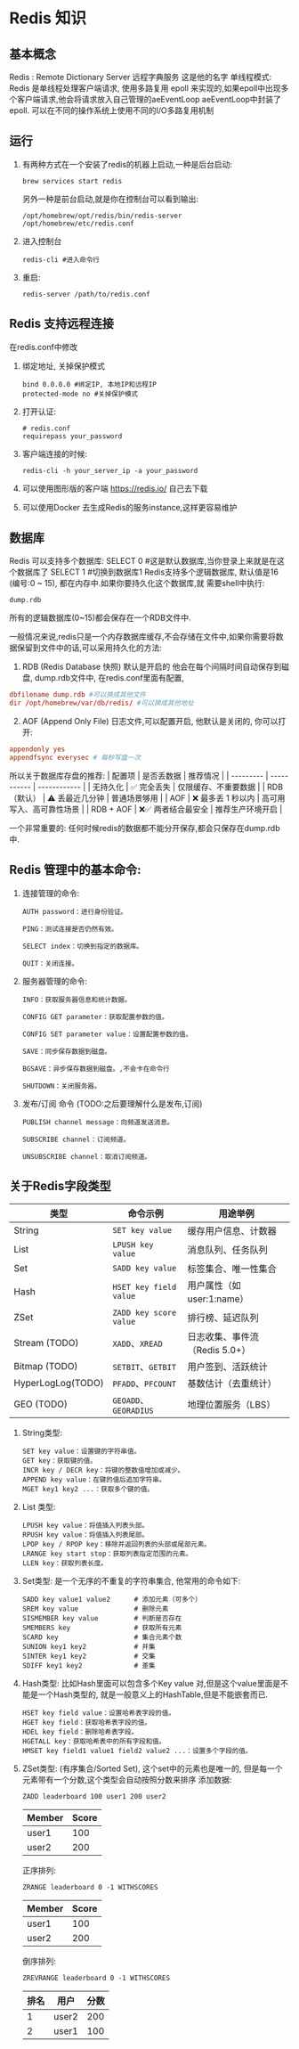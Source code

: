 # Redis 知识

## 基本概念

Redis :  Remote Dictionary Server 远程字典服务 这是他的名字
单线程模式: Redis 是单线程处理客户端请求, 使用多路复用 epoll 来实现的,如果epoll中出现多个客户端请求,他会将请求放入自己管理的aeEventLoop
        aeEventLoop中封装了epoll. 可以在不同的操作系统上使用不同的I/O多路复用机制

    
## 运行
1. 有两种方式在一个安装了redis的机器上启动,一种是后台启动:
    ```
    brew services start redis
    ```
    另外一种是前台启动,就是你在控制台可以看到输出:
    ```
    /opt/homebrew/opt/redis/bin/redis-server /opt/homebrew/etc/redis.conf
    ```
2. 进入控制台
    ```
    redis-cli #进入命令行
    ```

3. 重启:
    ```
    redis-server /path/to/redis.conf
    ```
## Redis 支持远程连接
在redis.conf中修改
1. 绑定地址, 关掉保护模式
    ```
    bind 0.0.0.0 #绑定IP, 本地IP和远程IP
    protected-mode no #关掉保护模式
    ```
2. 打开认证:
    ```
    # redis.conf
    requirepass your_password
    ```

3. 客户端连接的时候:
    ```
    redis-cli -h your_server_ip -a your_password
    ```

4. 可以使用图形版的客户端
    https://redis.io/ 自己去下载

5. 可以使用Docker 去生成Redis的服务instance,这样更容易维护

## 数据库
Redis 可以支持多个数据库:
    SELECT 0 #这是默认数据库,当你登录上来就是在这个数据库了
    SELECT 1 #切换到数据库1
Redis支持多个逻辑数据库, 默认值是16 (编号:0 ~ 15), 都在内存中.如果你要持久化这个数据库,就
需要shell中执行:
```
dump.rdb
```
所有的逻辑数据库(0~15)都会保存在一个RDB文件中.

一般情况来说,redis只是一个内存数据库缓存,不会存储在文件中,如果你需要将数据保留到文件中的话,可以采用持久化的方法:
1. RDB (Redis Database 快照) 默认是开启的
他会在每个间隔时间自动保存到磁盘, dump.rdb文件中, 在redis.conf里面有配置,
```conf
dbfilename dump.rdb #可以换成其他文件
dir /opt/homebrew/var/db/redis/ #可以换成其他地址
```
2. AOF (Append Only File) 日志文件,可以配置开启, 他默认是关闭的, 你可以打开:
```conf
appendonly yes
appendfsync everysec # 每秒写盘一次

```
所以关于数据库存盘的推荐:
| 配置项       | 是否丢数据       | 推荐情况         |
| --------- | ----------- | ------------ |
| 无持久化      | ✅ 完全丢失      | 仅限缓存、不重要数据   |
| RDB（默认）   | ⚠️ 丢最近几分钟   | 普通场景够用       |
| AOF       | ❌ 最多丢 1 秒以内 | 高可用写入、高可靠性场景 |
| RDB + AOF | ❌✅ 两者结合最安全  | 推荐生产环境开启     |

一个非常重要的: 任何时候redis的数据都不能分开保存,都会只保存在dump.rdb中.

## Redis 管理中的基本命令:
1. 连接管理的命令:
    ```
    AUTH password：进行身份验证。

    PING：测试连接是否仍然有效。

    SELECT index：切换到指定的数据库。

    QUIT：关闭连接。
    ```
2. 服务器管理的命令:
    ```
    INFO：获取服务器信息和统计数据。

    CONFIG GET parameter：获取配置参数的值。

    CONFIG SET parameter value：设置配置参数的值。

    SAVE：同步保存数据到磁盘。

    BGSAVE：异步保存数据到磁盘。,不会卡在命令行

    SHUTDOWN：关闭服务器。
    ```
3. 发布/订阅 命令 (TODO:之后要理解什么是发布,订阅)
    ```
    PUBLISH channel message：向频道发送消息。

    SUBSCRIBE channel：订阅频道。

    UNSUBSCRIBE channel：取消订阅频道。
    ```


## 关于Redis字段类型
| 类型          | 命令示例                   | 用途举例                 |
| ------------ | ---------------------- | -------------------- |
| String      | `SET key value`        | 缓存用户信息、计数器           |
| List        | `LPUSH key value`      | 消息队列、任务队列            |
| Set         | `SADD key value`       | 标签集合、唯一性集合           |
| Hash        | `HSET key field value` | 用户属性（如 user:1\:name） |
| ZSet              | `ZADD key score value` | 排行榜、延迟队列             |
| Stream (TODO)     | `XADD`、`XREAD`         | 日志收集、事件流（Redis 5.0+） |
| Bitmap (TODO)     | `SETBIT`、`GETBIT`      | 用户签到、活跃统计            |
| HyperLogLog(TODO) | `PFADD`、`PFCOUNT`      | 基数估计（去重统计）           |
| GEO (TODO)        | `GEOADD`、`GEORADIUS`   | 地理位置服务（LBS）          |

1. String类型:  
    ```
    SET key value：设置键的字符串值。
    GET key：获取键的值。
    INCR key / DECR key：将键的整数值增加或减少。
    APPEND key value：在键的值后追加字符串。
    MGET key1 key2 ...：获取多个键的值。
    ```
2. List 类型:
    ```
    LPUSH key value：将值插入列表头部。
    RPUSH key value：将值插入列表尾部。
    LPOP key / RPOP key：移除并返回列表的头部或尾部元素。
    LRANGE key start stop：获取列表指定范围的元素。
    LLEN key：获取列表长度。
    ```

3. Set类型:  是一个无序的不重复的字符串集合, 他常用的命令如下:
    ```
    SADD key value1 value2      # 添加元素（可多个）
    SREM key value              # 删除元素
    SISMEMBER key value         # 判断是否存在
    SMEMBERS key                # 获取所有元素
    SCARD key                   # 集合元素个数
    SUNION key1 key2            # 并集
    SINTER key1 key2            # 交集
    SDIFF key1 key2             # 差集
    ```
4. Hash类型:  比如Hash里面可以包含多个Key value 对,但是这个value里面是不能是一个Hash类型的, 就是一般意义上的HashTable,但是不能嵌套而已.
    ```
    HSET key field value：设置哈希表字段的值。
    HGET key field：获取哈希表字段的值。
    HDEL key field：删除哈希表字段。
    HGETALL key：获取哈希表中的所有字段和值。
    HMSET key field1 value1 field2 value2 ...：设置多个字段的值。
    ```

5. ZSet类型: (有序集合/Sorted Set), 这个set中的元素也是唯一的, 但是每一个元素带有一个分数,这个类型会自动按照分数来排序
    添加数据:
    ```
    ZADD leaderboard 100 user1 200 user2
    ```
    | Member | Score |
    | ------ | ----- |
    | user1  | 100   |
    | user2  | 200   |

    正序排列:
    ```
    ZRANGE leaderboard 0 -1 WITHSCORES
    ```
    | Member | Score |
    | ------ | ----- |
    | user1  | 100   |
    | user2  | 200   |


    倒序排列:
    ```
    ZREVRANGE leaderboard 0 -1 WITHSCORES
    ```
    | 排名 | 用户    | 分数  |
    | -- | ----- | --- |
    | 1  | user2 | 200 |
    | 2  | user1 | 100 |
